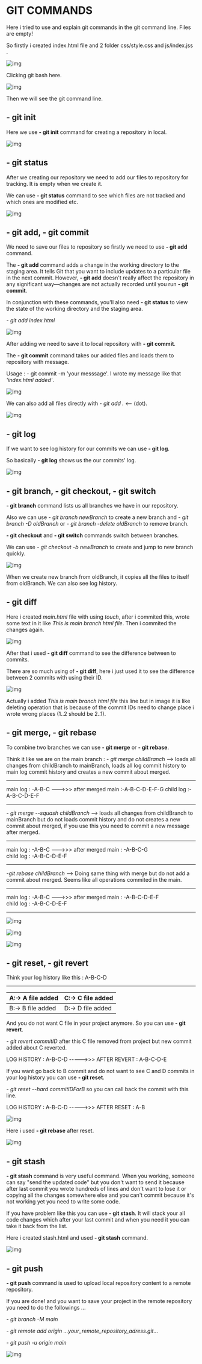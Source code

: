 # GIT COMMANDS

Here i tried to use and explain git commands in the git command line. Files are empty!

So firstly i created index.html file and 2 folder css/style.css and js/index.jss .

![img](readme_img/1.png)

Clicking git bash here.

![img](readme_img/2.png)

Then we will see the git command line.

## - git init

Here we use **- git init** command for creating a repository in local.

![img](readme_img/3.png)

## - git status

After we creating our repository we need to add our files to repository for tracking.
It is empty when we create it.

We can use **- git status** command to see which files are not tracked and which ones are modified etc.

![img](readme_img/4.png)

## - git add, - git commit

We need to save our files to repository so firstly we need to use **- git add** command. 

The **- git add** command adds a change in the working directory to the staging area. It tells Git that you want to include updates to a particular file in the next commit. However, **- git add** doesn't really affect the repository in any significant way—changes are not actually recorded until you run **- git commit**.

In conjunction with these commands, you'll also need **- git status** to view the state of the working directory and the staging area.

*- git add index.html*

![img](readme_img/5.png)

After adding we need to save it to local repository with **- git commit**.

The **- git commit** command takes our added files and loads them to repository with message.

Usage : - git commit -m 'your messsage'. I wrote my message like that *'index.html added'*.

![img](readme_img/6.png)

We can also add all files directly with *- git add .* <-- (dot).

![img](readme_img/7.png)

## - git log

If we want to see log history for our commits we can use **- git log**.

So basically **- git log** shows us the our commits' log.

![img](readme_img/8.png)

## - git branch, - git checkout, - git switch

**- git branch** command lists us all branches we have in our repository.

Also we can use *- git branch newBranch* to create a new branch and *- git branch -D oldBranch* or *- git branch -delete oldBranch* to remove branch.

**- git checkout** and **- git switch** commands switch between branches.

We can use *- git checkout -b newBranch* to create and jump to new branch quickly.

![img](readme_img/9.png)

When we create new branch from oldBranch, it copies all the files to itself from oldBranch. We can also see log history.

## - git diff

Here i created *main.html* file with using *touch*, after i commited this, wrote some text in it like *This is main branch html file*. Then i commited the changes again. 

![img](readme_img/10.png)

After that i used **- git diff** command to see the difference between to commits.

There are so much using of **- git diff**, here i just used it to see the difference between 2 commits with using their ID.

![img](readme_img/11.png)

Actually i added *This is main branch html file* this line but in image it is like deleting operation that is because of the commit IDs need to change place i wrote wrong places (1..2 should be 2..1).

## - git merge, - git rebase

To combine two branches we can use **- git merge** or **- git rebase**.

Think it like we are on the main branch : *- git merge childBranch* --> loads all changes from childBranch to mainBranch, loads all log commit history to main log commit history and creates a new commit about merged.

--------------------------------------------------------------------------------------------------------------------------------------
main log  : -A-B-C              --->>>   after merged main :-A-B-C-D-E-F-G 
child log :-A-B-C-D-E-F           

---------------------------------------------------------------------------------------------------------------------------------------

*- git merge --squash childBranch* -->  loads all changes from childBranch to mainBranch but do not loads commit history and do not creates a new commit about merged, if you use this you need to commit a new message after merged.

---------------------------------------------------------------------------------------------------------------------------------------
main log  : -A-B-C              --->>>   after merged main : -A-B-C-G        
child log : -A-B-C-D-E-F  

---------------------------------------------------------------------------------------------------------------------------------------


*-git rebase childBranch* --> Doing same thing with merge but do not add a commit about merged. Seems like all operations commited in the main.

---------------------------------------------------------------------------------------------------------------------------------------
main log  : -A-B-C              --->>>  after merged main : -A-B-C-D-E-F    
child log : -A-B-C-D-E-F

---------------------------------------------------------------------------------------------------------------------------------------

![img](readme_img/12.png)

![img](readme_img/13.png)

![img](readme_img/15.png)


## - git reset, - git revert

Think your log history like this : A-B-C-D

--------------------------------------------
| A:-> A file added   | C:-> C file added  |
|---------------------|--------------------|
| B:-> B file added   | D:-> D file added  |


And you do not want C file in your project anymore. So you can use **- git revert**.

*- git revert commitID* after this C file removed from project but new commit added about C reverted.

LOG HISTORY : A-B-C-D  ----->>> AFTER REVERT : A-B-C-D-E

If you want go back to B commit and do not want to see C and D commits in your log history you can use **- git reset**.

*- git reset --hard commitIDForB* so you can call back the commit with this line.

LOG HISTORY : A-B-C-D  ----->>> AFTER RESET : A-B

![img](readme_img/14.png)

Here i used **- git rebase** after reset.

![img](readme_img/15.png)

## - git stash

**- git stash** command is very useful command. When you working, someone can say "send the updated code" but you don't want to send it because after last commit you wrote hundreds of lines and don't want to lose it or copying all the changes somewhere else and you can't commit because it's not working yet you need to write some code.

If you have problem like this you can use **- git stash**. It will stack your all code changes which after your last commit and when you need it you can take it back from the list. 

Here i created stash.html and used **- git stash** command.

![img](readme_img/16.png)

## - git push

**- git push** command is used to upload local repository content to a remote repository.

If you are done! and you want to save your project in the remote repository you need to do the followings ...

*- git branch -M main* 

*- git remote add origin ...your_remote_repository_adress.git...* 

*- git push -u origin main* 

![img](readme_img/17.png)

